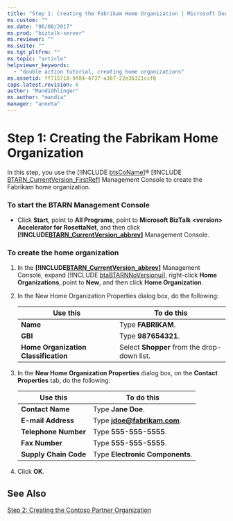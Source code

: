 ```yaml
---
title: "Step 1: Creating the Fabrikam Home Organization | Microsoft Docs"
ms.custom: ""
ms.date: "06/08/2017"
ms.prod: "biztalk-server"
ms.reviewer: ""
ms.suite: ""
ms.tgt_pltfrm: ""
ms.topic: "article"
helpviewer_keywords: 
  - "double action tutorial, creating home organizations"
ms.assetid: ff715718-9f84-4737-a367-22e36321ccf6
caps.latest.revision: 6
author: "MandiOhlinger"
ms.author: "mandia"
manager: "anneta"
---
```

# Step 1: Creating the Fabrikam Home Organization
In this step, you use the [!INCLUDE [btsCoName](../../includes/btsconame-md.md)]® [!INCLUDE [BTARN_CurrentVersion_FirstRef](../../includes/btarn-currentversion-firstref-md.md)] Management Console to create the Fabrikam home organization.  

### To start the BTARN Management Console  

- Click <strong>Start</strong>, point to <strong>All Programs</strong>, point to <strong>Microsoft BizTalk \<version\> Accelerator for RosettaNet</strong>, and then click <strong><!-- BEGIN ERROR INCLUDE: Unable to resolve [!INCLUDE[BTARN_CurrentVersion_abbrev](../../includes/btarn-currentversion-abbrev-md.md)]: Path(D:/a/1/s/target_repo/biztalk/adapters-and-accelerators/accelerator-rosettanet/step-1-creating-the-fabrikam-home-organization.md) contains invalid char.
  Parameter name: path -->[!INCLUDE[BTARN_CurrentVersion_abbrev](../../includes/btarn-currentversion-abbrev-md.md)]<!--END ERROR INCLUDE --></strong> Management Console.  

### To create the home organization  

1. In the <strong><!-- BEGIN ERROR INCLUDE: Unable to resolve [!INCLUDE[BTARN_CurrentVersion_abbrev](../../includes/btarn-currentversion-abbrev-md.md)]: Path(D:/a/1/s/target_repo/biztalk/adapters-and-accelerators/accelerator-rosettanet/step-1-creating-the-fabrikam-home-organization.md) contains invalid char.
   Parameter name: path -->[!INCLUDE[BTARN_CurrentVersion_abbrev](../../includes/btarn-currentversion-abbrev-md.md)]<!--END ERROR INCLUDE --></strong> Management Console, expand [!INCLUDE [btaBTARNNoVersionui](../../includes/btabtarnnoversionui-md.md)], right-click <strong>Home Organizations</strong>, point to <strong>New</strong>, and then click <strong>Home Organization</strong>.  

2. In the New Home Organization Properties dialog box, do the following:  


   |                     Use this                      |                        To do this                        |
   |---------------------------------------------------|----------------------------------------------------------|
   |               <strong>Name</strong>               |             Type <strong>FABRIKAM</strong>.              |
   |               <strong>GBI</strong>                |             Type <strong>987654321</strong>.             |
   | <strong>Home Organization Classification</strong> | Select <strong>Shopper</strong> from the drop-down list. |


3. In the **New Home Organization Properties** dialog box, on the **Contact Properties** tab, do the following:  


   |              Use this              |                  To do this                  |
   |------------------------------------|----------------------------------------------|
   |   <strong>Contact Name</strong>    |       Type <strong>Jane Doe</strong>.        |
   |  <strong>E-mail Address</strong>   |   Type <strong>jdoe@fabrikam.com</strong>.   |
   | <strong>Telephone Number</strong>  |     Type <strong>555-555-5555</strong>.      |
   |    <strong>Fax Number</strong>     |     Type <strong>555-555-5555</strong>.      |
   | <strong>Supply Chain Code</strong> | Type <strong>Electronic Components</strong>. |


4. Click **OK**.  

## See Also  
 [Step 2: Creating the Contoso Partner Organization](../../adapters-and-accelerators/accelerator-rosettanet/step-2-creating-the-contoso-partner-organization.md)